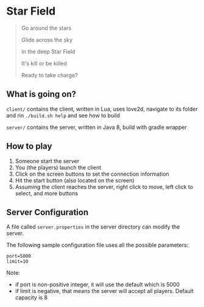 # Star Field

> Go around the stars
>
> Glide across the sky
>
> In the deep Star Field
>
> It's kill or be killed
>
> Ready to take charge?

## What is going on?

`client/` contains the client, written in Lua, uses love2d, navigate to its folder and rin `./build.sh help` and see how to build

`server/` contains the server, written in Java 8, build with gradle wrapper

## How to play

1. Someone start the server
2. You (the players) launch the client
3. Click on the screen buttons to set the connection information
4. Hit the start button (also located on the screen)
5. Assuming the client reaches the server, right click to move, left click to select, and more buttons

## Server Configuration

A file called `server.properties` in the server directory can modify the server.

The following sample configuration file uses all the possible parameters:

```
port=5000 
limit=10
```

Note:

* if port is non-positive integer, it will use the default which is 5000
* if limit is negative, that means the server will accept all players. Default capacity is 8
